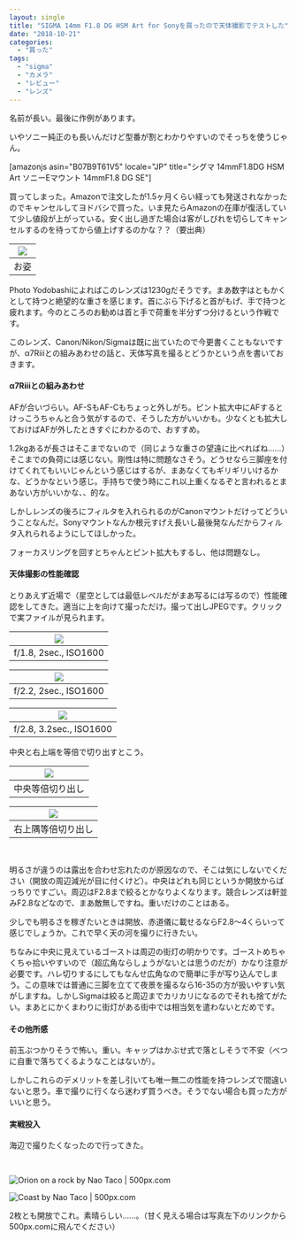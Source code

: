 ```yaml
---
layout: single
title: "SIGMA 14mm F1.8 DG HSM Art for Sonyを買ったので天体撮影でテストした"
date: "2018-10-21"
categories: 
  - "買った"
tags: 
  - "sigma"
  - "カメラ"
  - "レビュー"
  - "レンズ"
---
```


名前が長い。最後に作例があります。

いやソニー純正のも長いんだけど型番が割とわかりやすいのでそっちを使うじゃん。

\[amazonjs asin="B07B9T61V5" locale="JP" title="シグマ 14mmF1.8DG HSM Art ソニーEマウント 14mmF1.8 DG SE"\]

買ってしまった。Amazonで注文したが1.5ヶ月くらい経っても発送されなかったのでキャンセルしてヨドバシで買った。いま見たらAmazonの在庫が復活していて少し値段が上がっている。安く出し過ぎた場合は客がしびれを切らしてキャンセルするのを待ってから値上げするのかな？？（要出典）

| ![](https://blog.naotaco.com/assets/images/posts/2018/10/N0005531-200x300.jpg) |
|:--:|
|  お姿 |

Photo Yodobashiによればこのレンズは1230gだそうです。まあ数字はともかくとして持つと絶望的な重さを感じます。首にぶら下げると首がもげ、手で持つと疲れます。今のところのお勧めは首と手で荷重を半分ずつ分けるという作戦です。

このレンズ、Canon/Nikon/Sigmaは既に出ていたので今更書くこともないですが、α7Riiiとの組みあわせの話と、天体写真を撮るとどうかという点を書いておきます。

#### α7Riiiとの組みあわせ

AFが合いづらい。AF-SもAF-Cもちょっと外しがち。ピント拡大中にAFするとけっこうちゃんと合う気がするので、そうした方がいいかも。少なくとも拡大しておけばAFが外したときすぐにわかるので、おすすめ。

1.2kgあるが長さはそこまでないので（同じような重さの望遠に比べればね……）そこまでの負荷には感じない。剛性は特に問題なさそう。どうせなら三脚座を付けてくれてもいいじゃんという感じはするが、まあなくてもギリギリいけるかな、どうかなという感じ。手持ちで使う時にこれ以上重くなるぞと言われるとまあない方がいいかな、、的な。

しかしレンズの後ろにフィルタを入れられるのがCanonマウントだけってどういうことなんだ。Sonyマウントなんか根元すげえ長いし最後発なんだからフィルタ入れられるようにしてほしかった。

フォーカスリングを回すとちゃんとピント拡大もするし、他は問題なし。

#### 天体撮影の性能確認

とりあえず近場で（星空としては最低レベルだがまあ写るには写るので）性能確認をしてきた。適当に上を向けて撮っただけ。撮って出しJPEGです。クリックで実ファイルが見られます。

| ![](https://blog.naotaco.com/assets/images/posts/2018/10/N0005896-400x267.jpg) |
|:--:|
|  f/1.8, 2sec., ISO1600 |

| ![](https://blog.naotaco.com/assets/images/posts/2018/10/N0005897-400x267.jpg) |
|:--:|
|  f/2.2, 2sec., ISO1600 |

| ![](https://blog.naotaco.com/assets/images/posts/2018/10/N0005898-400x267.jpg) |
|:--:|
|  f/2.8, 3.2sec., ISO1600 |

中央と右上端を等倍で切り出すとこう。

| ![](https://blog.naotaco.com/assets/images/posts/2018/10/art14_center-1-400x170.png) |
|:--:|
|  中央等倍切り出し |

| ![](https://blog.naotaco.com/assets/images/posts/2018/10/art14_corner-400x170.png) |
|:--:|
|  右上隅等倍切り出し |

 

明るさが違うのは露出を合わせ忘れたのが原因なので、そこは気にしないでください（開放の周辺減光が目に付くけど）。中央はどれも同じというか開放からばっちりですごい。周辺はF2.8まで絞るとかなりよくなります。競合レンズは軒並みF2.8などなので、まあ敵無しですね。重いだけのことはある。

少しでも明るさを稼ぎたいときは開放、赤道儀に載せるならF2.8～4くらいって感じでしょうか。これで早く天の河を撮りに行きたい。

ちなみに中央に見えているゴーストは周辺の街灯の明かりです。ゴーストめちゃくちゃ拾いやすいので（超広角ならしょうがないとは思うのだが）かなり注意が必要です。ハレ切りするにしてもなんせ広角なので簡単に手が写り込んでしまう。この意味では普通に三脚を立てて夜景を撮るなら16-35の方が扱いやすい気がしますね。しかしSigmaは絞ると周辺までカリカリになるのでそれも捨てがたい。まあとにかくまわりに街灯がある街中では相当気を遣わないとだめです。

#### その他所感

前玉ぶつかりそうで怖い。重い。キャップはかぶせ式で落としそうで不安（べつに自重で落ちてくるようなことはないが）。

しかしこれらのデメリットを差し引いても唯一無二の性能を持つレンズで間違いないと思う。車で撮りに行くなら迷わず買うべき。そうでない場合も買った方がいいと思う。

#### 実戦投入

海辺で撮りたくなったので行ってきた。

 

![Orion on a rock by Nao Taco | 500px.com](https://drscdn.500px.org/photo/280979807/m%3D900/v2?webp=true&sig=1be8ebf0b21423563bd8a5473a7ca0a6d598f02c6fc25191f859b8105f5c57aa)

[](https://500px.com/photo/280979807/orion-on-a-rock-by-nao-taco?ctx_page=1&from=user&user_id=2760855)

<script type="text/javascript" src="https://500px.com/embed.js" async></script>

![Coast by Nao Taco | 500px.com](https://drscdn.500px.org/photo/280979805/m%3D900/v2?webp=true&sig=d5c031542b636a9b4a62f86ed467c983f253f0df386449e15cddea938f1b499a)

[](https://500px.com/photo/280979805/coast-by-nao-taco)

<script type="text/javascript" src="https://500px.com/embed.js" async></script>

2枚とも開放でこれ。素晴らしい……。（甘く見える場合は写真左下のリンクから500px.comに飛んでください）
